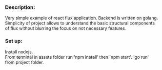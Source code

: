 <h3>Description:</h3>
Very simple example of react flux application. Backend is written on golang.
Simplicity of project allows to understand the basic structural components of flux without blurring the focus on not necessary features.

<h3>Set up:</h3>
Install nodejs.<br>
From terminal in assets folder run 'npm install' then 'npm start'.
'go run' from project folder.
